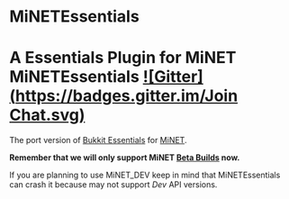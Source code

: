 # MiNETEssentials
A Essentials Plugin for MiNET
MiNETEssentials [![Gitter](https://badges.gitter.im/Join Chat.svg)](https://gitter.im/MiNETCN?utm_source=share-link&utm_medium=link&utm_campaign=share-link)
================

The port version of [Bukkit Essentials](http://dev.bukkit.org/bukkit-plugins/essentials/) for [MiNET](https://github.com/NiclasOlofsson/MiNET).

**Remember that we will only support MiNET [Beta Builds](https://github.com/NiclasOlofsson/MiNET) now.**

If you are planning to use MiNET_DEV keep in mind that MiNETEssentials can crash it because may not support _Dev_ API versions.
